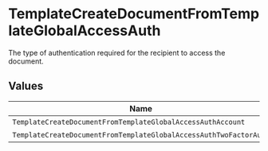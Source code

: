 # TemplateCreateDocumentFromTemplateGlobalAccessAuth

The type of authentication required for the recipient to access the document.


## Values

| Name                                                              | Value                                                             |
| ----------------------------------------------------------------- | ----------------------------------------------------------------- |
| `TemplateCreateDocumentFromTemplateGlobalAccessAuthAccount`       | ACCOUNT                                                           |
| `TemplateCreateDocumentFromTemplateGlobalAccessAuthTwoFactorAuth` | TWO_FACTOR_AUTH                                                   |
